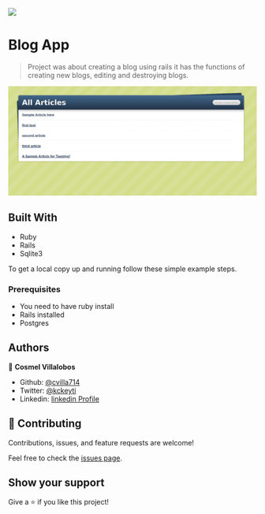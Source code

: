 ![](https://img.shields.io/badge/Microverse-blueviolet)

# Blog App

> Project was about creating a blog using rails it has
> the functions of creating new blogs, editing and destroying blogs.

![screenshot](./app_screenshot.png)

## Built With

- Ruby
- Rails
- Sqlite3

To get a local copy up and running follow these simple example steps.

### Prerequisites

- You need to have ruby install
- Rails installed
- Postgres

## Authors

👤 **Cosmel Villalobos**

- Github: [@cvilla714](https://github.com/cvilla714)
- Twitter: [@kckeyti](https://twitter.com/kckeyti)
- Linkedin: [linkedin Profile](https://www.linkedin.com/in/cosvilla/)

## 🤝 Contributing

Contributions, issues, and feature requests are welcome!

Feel free to check the [issues page](issues/).

## Show your support

Give a ⭐️ if you like this project!
